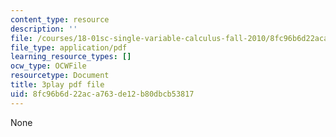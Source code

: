 ```yaml
---
content_type: resource
description: ''
file: /courses/18-01sc-single-variable-calculus-fall-2010/8fc96b6d22aca763de12b80dbcb53817_CXKoCMVqM9s.pdf
file_type: application/pdf
learning_resource_types: []
ocw_type: OCWFile
resourcetype: Document
title: 3play pdf file
uid: 8fc96b6d-22ac-a763-de12-b80dbcb53817
---
```

None

